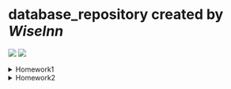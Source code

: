 # database_repository created by <I>Wiselnn</I>
<span><img src="https://img.shields.io/badge/-SCU-red?logo=github"></span>
<span><img src="https://img.shields.io/badge/Database-Sqlite-blue?logo=sqlite"><span>
<details>
<summary>Homework1</summary>
<h2>Homework1</h2>

```sql
--Q1 Get all unique ShipNames from the Order table that contain a hyphen '-'.
--Details: In addition, get all the characters preceding the (first) hyphen. Return ship 
--names alphabetically. Your first row should look like Bottom-Dollar Markets|Bottom

SELECT DISTINCT ShipName || '|' || substr(ShipName, 1, instr(ShipName, '-')-1)
AS Q1_ANSWER
FROM 'Order'
WHERE ShipName LIKE '%-%'
ORDER BY ShipName;
```

Result:
![Q1_img](./homework1/q1.png "Q1_result")

```sql
--Q2 Indicate if an order's ShipCountry is in North America. For our purposes, this 
--is 'USA', 'Mexico', 'Canada'
--Details: You should print the Order Id, ShipCountry, and another column that is 
--either 'NorthAmerica' or 'OtherPlace' depending on the Ship Country.
--Order by the primary key (Id) ascending and return 20 rows starting from Order 
--Id 15445 Your output should look 
--like 15445|France|OtherPlace or 15454|Canada|NorthAmerica

SELECT Id || '|' || ShipCountry || '|' || (case WHEN ShipCountry IN ('USA','Mexico','Canada') THEN "NorthAmerica" ELSE "OtherPlace" END)
AS Q2_ANSWER
FROM "Order"
WHERE Id>=15445
LIMIT 20;
```

Result:
![Q2_img](./homework1/q2.png "Q2_result")

```sql
--Q3 For each Shipper, find the percentage of orders which are late.
--Details: An order is considered late if ShippedDate > RequiredDate. Print the 
--following format, order by descending precentage, rounded to the nearest 
--hundredths, like United Package|23.44

SELECT ComPanyName || '|' || printf("%.2f",COUNT(CASE WHEN ShippedDate>RequiredDate THEN 1 ELSE null END) * 100 / ROUND(COUNT('Order'.Id)))
AS Q3_ANSWER
FROM 'Order', Shipper
WHERE 'Order'.ShipVia = Shipper.Id
GROUP BY Shipper.Id
ORDER BY COUNT(CASE WHEN ShippedDate>RequiredDate THEN 1 ELSE null END) * 100 / ROUND(COUNT('Order'.Id)) DESC;
```

Result:
![Q3_img](./homework1/q3.png "Q3_result")

```sql
--Q4 Compute some statistics about categories of products
--Details: Get the number of products, average unit price (rounded to 2 decimal 
--places), minimum unit price, maximum unit price, and total units on order for 
--categories containing greater than 10 products.
--Order by Category Id. Your output should look like Beverages|12|37.98|4.5|263.5|60

SELECT CategoryName ||'|'||COUNT(CategoryName)||'|'||ROUND(AVG(UnitPrice), 2)||'|'||MIN(UnitPrice)||'|'||MAX(UnitPrice)||'|'||SUM(UnitsOnOrder)
AS Q4_ANSWER
FROM Product, Category
WHERE Product.CategoryId=Category.Id
GROUP BY Category.Id
HAVING COUNT(*) > 10
ORDER BY Category.Id;
```

Result:
![Q4_img](./homework1/q4.png "Q4_result")

```sql
--Q5 [10 POINTS] (Q5_DISCONTINUED):
--For each of the 8 discontinued products in the database, which customer made the 
--first ever order for the product? Output the 
--customer's CompanyName and ContactName
--Details: Print the following format, order by ProductName alphabetically: Alice
--Mutton|Consolidated Holdings|Elizabeth Brown

SELECT ProductName||"|"||CompanyName||"|"||ContactName
AS Q5_ANSWER
FROM (SELECT * FROM "Order"
      LEFT OUTER JOIN OrderDetail ON "Order".Id=OrderId
      LEFT OUTER JOIN Customer ON CustomerId=Customer.Id
      LEFT OUTER JOIN Product ON ProductId=Product.Id
      WHERE Discontinued = 1
      ORDER BY orderDate)
GROUP BY ProductId
ORDER BY ProductName;
```

Result:
![Q5_img](./homework1/q5.png "Q5_result")

```sql
--Q6 [10 POINTS] (Q6_ORDER_LAGS):
--For the first 10 orders by CutomerId BLONP: get the Order's Id, OrderDate, 
--previous OrderDate, and difference between the previous and current. Return 
--results ordered by OrderDate (ascending)
--Details: The "previous" OrderDate for the first order should default to itself (lag 
--time = 0). Use the julianday() function for date arithmetic (example).
--Use lag(expr, offset, default) for grabbing previous dates.
--Please round the lag time to the nearest hundredth, formatted like 17361|2012-09-
--19 12:13:21|2012-09-18 22:37:15|0.57\

SELECT Id||"|"||OrderDate||"|"||(LAG(OrderDate,1, OrderDate) OVER(ORDER BY OrderDate))||"|"||
ROUND(julianday(OrderDate)-julianday(LAG(OrderDate,1, OrderDate) OVER(ORDER BY OrderDate)),2)
AS Q6_ANSWER
FROM 'Order'
WHERE CustomerId="BLONP"
ORDER BY OrderDate
LIMIT 10;
```

Result:
![Q6_img](./homework1/q6.png "Q6_result")

```sql
--Q7 [15 POINTS] (Q7_TOTAL_COST_QUARTILES):
--For each Customer, get the CompanyName, CustomerId, and "total expenditures". 
--Output the bottom quartile of Customers, as measured by total expenditures.
--Details: Calculate expenditure using UnitPrice and Quantity (ignore Discount). 
--Compute the quartiles for each company's total expenditures using NTILE. The 
--bottom quartile is the 1st quartile, order them by increasing expenditure.
--Make sure your output is formatted as follows (round expenditure to nearest 
--hundredths): Bon app|BONAP|4485708.49
--Note: There are orders for CustomerIds that don't appear in the Customer table. 
--You should still consider these "Customers" and output them. If 
--the CompanyName is missing, override the NULL to 'MISSING_NAME' using IFNULL.

SELECT CompanyName || '|' || CustomerId || '|' || ROUND(total, 2)
AS Q7_ANSWER
FROM (SELECT IFNULL(CompanyName, "MISSING_NAME") AS CompanyName, CustomerId, total, NTILE(4) OVER(ORDER BY CAST(total AS float)) AS quartile
    FROM
    (
        (SELECT 'Order'.CustomerId, SUM(UnitPrice*Quantity) AS total
            FROM 'Order'
            LEFT OUTER JOIN OrderDetail ON 'Order'.Id=OrderDetail.OrderId
            GROUP BY 'Order'.CustomerId)
        LEFT OUTER JOIN Customer ON CustomerId=Customer.Id
    )
)
WHERE quartile=1
ORDER BY CAST(total AS float);
```

Result:
![Q7_img1](./homework1/q7-1.png "Q7_result1")
![Q7_img2](./homework1/q7-2.png "Q7_result2")
```sql
--Q8 [15 POINTS] (Q8_YOUNGBLOOD):
--Find the youngest employee serving each Region. If a Region is not served by an 
--employee, ignore it.
--Details: Print the Region Description, First Name, Last Name, and Birth Date. 
--Order by Region Id.
--Your first row should look like Eastern|Steven|Buchanan|1987-03-04

SELECT RegionDescription||'|'||FirstName||'|'||LastName||'|'||BirthDate
AS Q8_ANSWER
FROM
(SELECT *
    FROM Employee
    LEFT OUTER JOIN EmployeeTerritory ON EmployeeId=Employee.Id
    LEFT OUTER JOIN Territory ON TerritoryId=Territory.Id
    LEFT OUTER JOIN Region ON RegionId=Region.Id
    ORDER BY BirthDate DESC)
GROUP BY RegionId
ORDER BY RegionId;
```

Result:
![Q8_img](./homework1/q8.png "Q8_result")

```sql
--Q9 [15 POINTS] (Q9_CHRISTMAS):
--Concatenate the ProductNames ordered by the Company 'Queen
--Cozinha' on 2014-12-25.
--Details: Order the products by Id (ascending). Print a single string
--containing all the dup names separated by commas like Mishi Kobe
--Niku, NuNuCa Nuß-Nougat-Creme...
--Hint: You might find Recursive CTEs useful.

SELECT GROUP_CONCAT(ProductName,", ") AS Q9_ANWSER
FROM 'Order'
         LEFT OUTER JOIN OrderDetail ON "Order".Id = OrderDetail.OrderId
         LEFT OUTER JOIN Product ON OrderDetail.ProductId = Product.Id
         LEFT OUTER JOIN Customer ON "Order".CustomerId = Customer.Id
WHERE Customer.CompanyName = 'Queen Cozinha' AND 'Order'.OrderDate LIKE '2014-12-25 __:__:__';
```

Result:
![Q9_img](./homework1/q9.png "Q9_result")
</details>

<details>
<summary>Homework2</summary>

## Homework2

### extendible_hash_test passed

![extendible_hash_test_passed_img](project1/result_images/extendible_hash_test.png "extendible_hash_test_passed")

### lru_replacer_test passed

![lru_replacer_test_img](project1/result_images/lru_test_result.png "lru_replacer_test_passed")

### buffer_pool_manager_test passed

![buffer_pool_manager_test_img](project1/result_images/buffer_pool_manager_test.png "buffer_pool_manager_test_passed")
</details>
